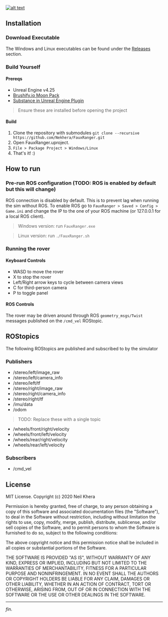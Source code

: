 [![alt text](https://i.imgur.com/peAF6rc.png)](https://neilkhera.com)

## Installation
### Download Executable
The Windows and Linux executables can be found under the [Releases](https://github.com/Nekhera/FauxRanger/releases) section.
### Build Yourself
#### Prereqs
* Unreal Engine v4.25
* [Brushify.io Moon Pack](https://www.unrealengine.com/marketplace/en-US/product/brushify-moon-pack)
* [Substance in Unreal Engine Plugin](https://www.unrealengine.com/marketplace/en-US/product/substance-plugin)
> Ensure these are installed before opening the project
#### Build
1. Clone the repository with submodules
`git clone --recursive https://github.com/Nekhera/FauxRanger.git`
2. Open FauxRanger.uproject.
3. `File > Package Project > Windows/Linux`
4. That's it! :)
## How to run
### Pre-run ROS configuration (TODO: ROS is enabled by default but this will change)
ROS connection is disabled by default. This is to prevent lag when running the sim without ROS. To enable ROS go to `FauxRanger > Saved > Config > Game.ini` and change the IP to the one of your ROS machine (or 127.0.0.1 for a local ROS client).

> Windows version: run `FauxRanger.exe`

> Linux version: run `./FauxRanger.sh`
### Running the rover

#### Keyboard Controls
* WASD to move the rover
* X to stop the rover
* Left/Right arrow keys to cycle between camera views
* C for third-person camera
* P to toggle panel

#### ROS Controls
The rover may be driven around through ROS `geometry_msgs/Twist` messages published on the `/cmd_vel` ROStopic.

## ROStopics
The following ROStopics are published and subscribed to by the simulator
### Publishers
* /stereo/left/image_raw
* /stereo/left/camera_info
* /stereo/left/tf
* /stereo/right/image_raw
* /stereo/right/camera_info
* /stereo/right/tf
* /imu/data
* /odom

> TODO: Replace these with a single topic

* /wheels/front/right/velocity
* /wheels/front/left/velocity
* /wheels/rear/right/velocity
* /wheels/rear/left/velocity
### Subscribers
* /cmd_vel
## License
MIT License. Copyright (c) 2020 Neil Khera

Permission is hereby granted, free of charge, to any person obtaining a copy of this software and associated documentation files (the "Software"), to deal in the Software without restriction, including without limitation the rights to use, copy, modify, merge, publish, distribute, sublicense, and/or sell copies of the Software, and to permit persons to whom the Software is furnished to do so, subject to the following conditions:

The above copyright notice and this permission notice shall be included in all copies or substantial portions of the Software.

THE SOFTWARE IS PROVIDED "AS IS", WITHOUT WARRANTY OF ANY KIND, EXPRESS OR IMPLIED, INCLUDING BUT NOT LIMITED TO THE WARRANTIES OF MERCHANTABILITY, FITNESS FOR A PARTICULAR PURPOSE AND NONINFRINGEMENT. IN NO EVENT SHALL THE AUTHORS OR COPYRIGHT HOLDERS BE LIABLE FOR ANY CLAIM, DAMAGES OR OTHER LIABILITY, WHETHER IN AN ACTION OF CONTRACT, TORT OR OTHERWISE, ARISING FROM, OUT OF OR IN CONNECTION WITH THE SOFTWARE OR THE USE OR OTHER DEALINGS IN THE SOFTWARE.
___
_fin._
